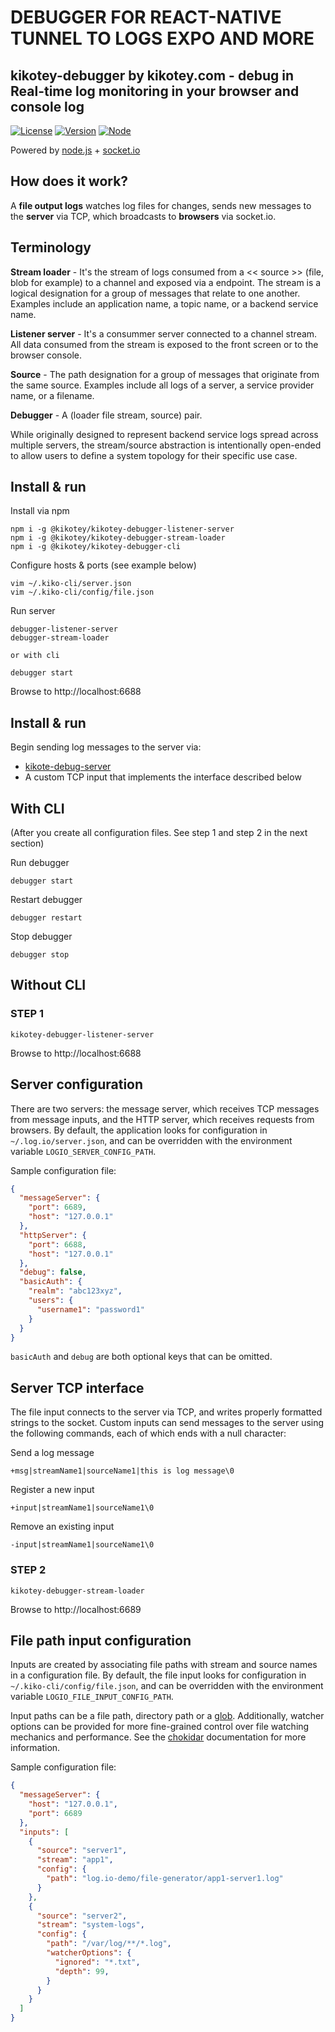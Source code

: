  DEBUGGER FOR REACT-NATIVE TUNNEL TO LOGS EXPO AND MORE
=================================================

## kikotey-debugger by kikotey.com - debug in Real-time log monitoring in your browser and console log

[![License](https://img.shields.io/badge/License-Apache%202.0-blue.svg)](https://opensource.org/licenses/Apache2.0)
[![Version](https://img.shields.io/badge/node-%3E%3D%2012-brightgreen)](https://nodejs.org/)
[![Node](https://img.shields.io/npm/v/log.io)](https://www.npmjs.com/package/log.io)

Powered by [node.js](http://nodejs.org) + [socket.io](http://socket.io)

## How does it work?

A **file output logs** watches log files for changes, sends new messages to the **server** via TCP, which broadcasts to **browsers** via socket.io.

## Terminology

**Stream loader** - It's the stream of logs consumed from a << source >> (file, blob for example) to a channel and exposed via a endpoint. The stream is a logical designation for a group of messages that relate to one another.  Examples include an application name, a topic name, or a backend service name.

**Listener server** - It's a consummer server connected to a channel stream.  All data consumed from the stream is exposed to the front screen or to the browser console.

**Source** - The path designation for a group of messages that originate from the same source. Examples include all logs of a server, a service provider name, or a filename.

**Debugger** - A (loader file stream, source) pair.

While originally designed to represent backend service logs spread across multiple servers, the stream/source abstraction is intentionally open-ended to allow users to define a system topology for their specific use case.

## Install & run

Install via npm

```
npm i -g @kikotey/kikotey-debugger-listener-server
npm i -g @kikotey/kikotey-debugger-stream-loader
npm i -g @kikotey/kikotey-debugger-cli
```

Configure hosts & ports (see example below)

```
vim ~/.kiko-cli/server.json
vim ~/.kiko-cli/config/file.json
```

Run server

```
debugger-listener-server
debugger-stream-loader

or with cli

debugger start
```

Browse to http://localhost:6688

## Install & run 

Begin sending log messages to the server via:
- [kikote-debug-server](https://www.npmjs.com/package/@kikotey/kikote-debug-server?activeTab=readme)
- A custom TCP input that implements the interface described below


## With CLI

(After you create all configuration files. See step 1 and step 2 in the next section)

Run debugger
```
debugger start
```

Restart debugger
```
debugger restart
```

Stop debugger
```
debugger stop
```


## Without CLI

### STEP 1
```
kikotey-debugger-listener-server
```

Browse to http://localhost:6688

## Server configuration

There are two servers: the message server, which receives TCP messages from message inputs, and the HTTP server, which receives requests from browsers.  By default, the application looks for configuration in `~/.log.io/server.json`, and can be overridden with the environment variable `LOGIO_SERVER_CONFIG_PATH`.

Sample configuration file:

```json
{
  "messageServer": {
    "port": 6689,
    "host": "127.0.0.1"
  },
  "httpServer": {
    "port": 6688,
    "host": "127.0.0.1"
  },
  "debug": false,
  "basicAuth": {
    "realm": "abc123xyz",
    "users": {
      "username1": "password1"
    }
  }
}
```
`basicAuth` and `debug` are both optional keys that can be omitted.

## Server TCP interface

The file input connects to the server via TCP, and writes properly formatted strings to the socket.  Custom inputs can send messages to the server using the following commands, each of which ends with a null character:

Send a log message

```
+msg|streamName1|sourceName1|this is log message\0
```

Register a new input

```
+input|streamName1|sourceName1\0
```

Remove an existing input

```
-input|streamName1|sourceName1\0
```

### STEP 2 

```
kikotey-debugger-stream-loader
```

Browse to http://localhost:6689

## File path input configuration

Inputs are created by associating file paths with stream and source names in a configuration file.  By default, the file input looks for configuration in `~/.kiko-cli/config/file.json`, and can be overridden with the environment variable `LOGIO_FILE_INPUT_CONFIG_PATH`.

Input paths can be a file path, directory path or a [glob](https://en.wikipedia.org/wiki/Glob_(programming)).  Additionally, watcher options can be provided for more fine-grained control over file watching mechanics and performance. See the [chokidar](https://github.com/paulmillr/chokidar) documentation for more information.

Sample configuration file:

```json
{
  "messageServer": {
    "host": "127.0.0.1",
    "port": 6689
  },
  "inputs": [
    {
      "source": "server1",
      "stream": "app1",
      "config": {
        "path": "log.io-demo/file-generator/app1-server1.log"
      }
    },
    {
      "source": "server2",
      "stream": "system-logs",
      "config": {
        "path": "/var/log/**/*.log",
        "watcherOptions": {
          "ignored": "*.txt",
          "depth": 99,
        }
      }
    }
  ]
}

```

